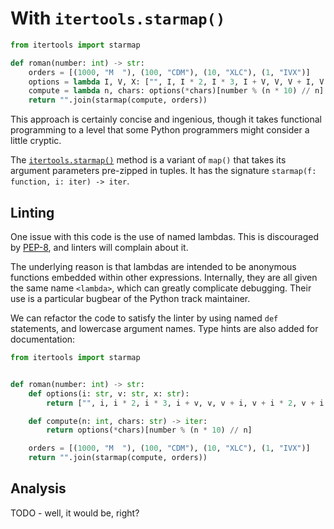 # With `itertools.starmap()`

```python
from itertools import starmap

def roman(number: int) -> str:
    orders = [(1000, "M  "), (100, "CDM"), (10, "XLC"), (1, "IVX")] 
    options = lambda I, V, X: ["", I, I * 2, I * 3, I + V, V, V + I, V + I * 2, V + I * 3, I + X]
    compute = lambda n, chars: options(*chars)[number % (n * 10) // n]
    return "".join(starmap(compute, orders))
```

This approach is certainly concise and ingenious, though it takes functional programming to a level that some Python programmers might consider a little cryptic.

The [`itertools.starmap()`][starmap] method is a variant of `map()` that takes its argument parameters pre-zipped in tuples.
It has the signature `starmap(f: function, i: iter) -> iter`.

## Linting

One issue with this code is the use of named lambdas.
This is discouraged by [PEP-8][pep8], and linters will complain about it.

The underlying reason is that lambdas are intended to be anonymous functions embedded within other expressions.
Internally, they are all given the same name `<lambda>`, which can greatly complicate debugging.
Their use is a particular bugbear of the Python track maintainer.

We can refactor the code to satisfy the linter by using named `def` statements, and lowercase argument names. 
Type hints are also added for documentation:

```python
from itertools import starmap


def roman(number: int) -> str:
    def options(i: str, v: str, x: str):
        return ["", i, i * 2, i * 3, i + v, v, v + i, v + i * 2, v + i * 3, i + x]

    def compute(n: int, chars: str) -> iter:
        return options(*chars)[number % (n * 10) // n]

    orders = [(1000, "M  "), (100, "CDM"), (10, "XLC"), (1, "IVX")]
    return "".join(starmap(compute, orders))
```

## Analysis

TODO - well, it would be, right?


[starmap]: https://docs.python.org/3/library/itertools.html#itertools.starmap
[pep8]: https://peps.python.org/pep-0008/#programming-recommendations
